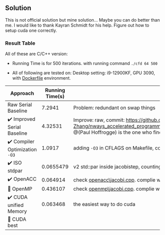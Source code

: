 Solution
---


This is not official solution but mine solution... Maybe you can do better than me. I would like to thank Kayran Schmidt for his help. Figure out how to setup cuda one correctly. 

### Result Table

All of these are C/C++ version:

* Running Time is for 500 iterations. with running command `./cfd 64 500`

* All of following are tested on: Desktop setting: i9-12900KF, GPU 3090, with [Dockerfile](../Dockerfile) environment.

|  Approach  | Running Time(s) | Description  |
| ---------- | ----------- | ------------ |
| Raw Serial Baseline        | 7.2941    |   Problem: redundant on swap things|
| ✔️ Improved Serial Baseline      | 4.32531    |   Improve: raw, commit: https://github.com/Kin-Zhang/nways_accelerated_programming/commit/9d4139039d5cc0ece32c69aa76440667338e967a, @(Paul Hoffrogge) is the one who find this |
| ✔️ Compiler Optimization `-O3`      | 1.0917    |  adding `-O3` in CFLAGS on Makefile, compiler optimization  |
| ✔️ ISO stdpar     | 0.0655479    |  v2 std::par inside jacobistep, counting_iterator needed for the fastest speed. complie w gpu  |
| ✔️ OpenACC     | 0.064914    |  check [openacc\jacobi.cpp](openacc\jacobi.cpp). complie w gpu  |
| 🔘 OpenMP     | 0.436107    |  check [openmp\jacobi.cpp](openmp\jacobi.cpp). complie w gpu  |
| ✔️ CUDA unified Memory | 0.063468  |  the easiest way to do cuda  |
| 🔘 CUDA best     |      |     |